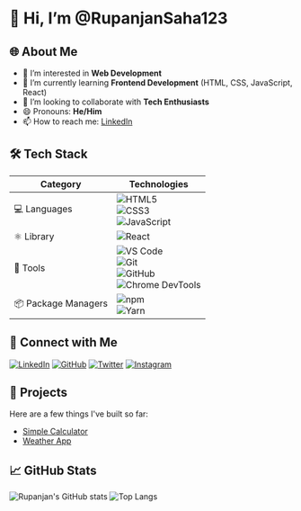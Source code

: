 # 👋 Hi, I’m @RupanjanSaha123

## 🌐 About Me
- 👀 I’m interested in **Web Development**
- 🌱 I’m currently learning **Frontend Development** (HTML, CSS, JavaScript, React)
- 💞️ I’m looking to collaborate with **Tech Enthusiasts**
- 😄 Pronouns: **He/Him**
- 📫 How to reach me: [LinkedIn]((https://www.linkedin.com/in/rupanjan-saha/))

## 🛠️ Tech Stack

| Category            | Technologies                                                                                          |
|---------------------|-------------------------------------------------------------------------------------------------------|
| 💻 Languages         | ![HTML5](https://img.shields.io/badge/HTML5-E34F26?logo=html5&logoColor=white) <br> ![CSS3](https://img.shields.io/badge/CSS3-1572B6?logo=css3&logoColor=white) <br> ![JavaScript](https://img.shields.io/badge/JavaScript-F7DF1E?logo=javascript&logoColor=black) |
| ⚛️ Library           | ![React](https://img.shields.io/badge/React-20232A?logo=react&logoColor=61DAFB)                      |
| 🎨 Tools             | ![VS Code](https://img.shields.io/badge/VS--Code-007ACC?logo=visualstudiocode&logoColor=white) <br> ![Git](https://img.shields.io/badge/Git-F05032?logo=git&logoColor=white) <br> ![GitHub](https://img.shields.io/badge/GitHub-181717?logo=github&logoColor=white) <br> ![Chrome DevTools](https://img.shields.io/badge/Chrome--DevTools-4285F4?logo=googlechrome&logoColor=white) |
| 📦 Package Managers  | ![npm](https://img.shields.io/badge/npm-CB3837?logo=npm&logoColor=white) <br> ![Yarn](https://img.shields.io/badge/Yarn-2C8EBB?logo=yarn&logoColor=white) |

## 🔗 Connect with Me

[![LinkedIn](https://img.shields.io/badge/LinkedIn-%230077B5.svg?style=for-the-badge&logo=linkedin&logoColor=white)](https://www.linkedin.com/in/rupanjan-saha/)
[![GitHub](https://img.shields.io/badge/GitHub-%23121011.svg?style=for-the-badge&logo=github&logoColor=white)](https://github.com/RupanjanSaha123)
[![Twitter](https://img.shields.io/badge/Twitter-%231DA1F2.svg?style=for-the-badge&logo=twitter&logoColor=white)](https://twitter.com/SahaRupanj19476)
[![Instagram](https://img.shields.io/badge/Instagram-%23E4405F.svg?style=for-the-badge&logo=instagram&logoColor=white)](https://instagram.com/rupanjan1203)


## 📌 Projects
Here are a few things I've built so far:
- [Simple Calculator](https://github.com/RupanjanSaha123/CALCULATOR)
- [Weather App](https://github.com/RupanjanSaha123/Weatherforecast-app)



## 📈 GitHub Stats
![Rupanjan's GitHub stats](https://github-readme-stats.vercel.app/api?username=RupanjanSaha123&show_icons=true&theme=tokyonight)
![Top Langs](https://github-readme-stats.vercel.app/api/top-langs/?username=RupanjanSaha123&layout=compact&theme=tokyonight)


<!---
RupanjanSaha123/RupanjanSaha123 is a ✨ special ✨ repository because its `README.md` (this file) appears on your GitHub profile.
You can click the Preview link to take a look at your changes.
--->
